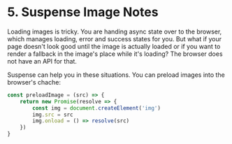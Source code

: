 # 5. Suspense Image Notes

Loading images is tricky. You are handing async state over to the browser, which manages loading, error and success states for you. But what if your page doesn't look good until the image is actually loaded or if you want to render a fallback in the image's place while it's loading? The browser does not have an API for that. 

Suspense can help you in these situations. 
You can preload images into the browser's chache:

```javascript
const preloadImage = (src) => {
    return new Promise(resolve => {
        const img = document.createElement('img')
        img.src = src
        img.onload = () => resolve(src)
    })
}
```

